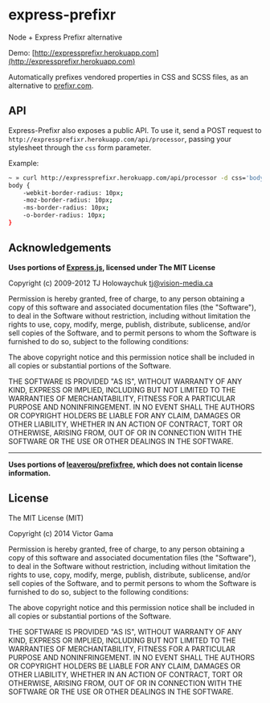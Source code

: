 express-prefixr
===============

Node + Express Prefixr alternative

Demo: [http://expressprefixr.herokuapp.com](http://expressprefixr.herokuapp.com)

Automatically prefixes vendored properties in CSS and SCSS files, as an alternative
to [prefixr.com](http://prefixr.com).

API
-----
Express-Prefixr also exposes a public API. To use it, send a POST request to `http://expressprefixr.herokuapp.com/api/processor`, passing your stylesheet through the `css` form parameter.

Example:

```bash
~ » curl http://expressprefixr.herokuapp.com/api/processor -d css='body { border-radius: 10px}'
body {
    -webkit-border-radius: 10px;
    -moz-border-radius: 10px;
    -ms-border-radius: 10px;
    -o-border-radius: 10px;
}
```

Acknowledgements
----------------
**Uses portions of [Express.js](http://expressjs.com), licensed under The MIT License**

Copyright (c) 2009-2012 TJ Holowaychuk <tj@vision-media.ca>

Permission is hereby granted, free of charge, to any person obtaining a copy
of this software and associated documentation files (the "Software"), to deal
in the Software without restriction, including without limitation the rights
to use, copy, modify, merge, publish, distribute, sublicense, and/or sell
copies of the Software, and to permit persons to whom the Software is
furnished to do so, subject to the following conditions:

The above copyright notice and this permission notice shall be included in all
copies or substantial portions of the Software.

THE SOFTWARE IS PROVIDED "AS IS", WITHOUT WARRANTY OF ANY KIND, EXPRESS OR
IMPLIED, INCLUDING BUT NOT LIMITED TO THE WARRANTIES OF MERCHANTABILITY,
FITNESS FOR A PARTICULAR PURPOSE AND NONINFRINGEMENT. IN NO EVENT SHALL THE
AUTHORS OR COPYRIGHT HOLDERS BE LIABLE FOR ANY CLAIM, DAMAGES OR OTHER
LIABILITY, WHETHER IN AN ACTION OF CONTRACT, TORT OR OTHERWISE, ARISING FROM,
OUT OF OR IN CONNECTION WITH THE SOFTWARE OR THE USE OR OTHER DEALINGS IN THE
SOFTWARE.


---

**Uses portions of [leaverou/prefixfree](http://leaverou.github.io/prefixfree/), which does not contain license information.**


License
--------

The MIT License (MIT)

Copyright (c) 2014 Victor Gama

Permission is hereby granted, free of charge, to any person obtaining a copy
of this software and associated documentation files (the "Software"), to deal
in the Software without restriction, including without limitation the rights
to use, copy, modify, merge, publish, distribute, sublicense, and/or sell
copies of the Software, and to permit persons to whom the Software is
furnished to do so, subject to the following conditions:

The above copyright notice and this permission notice shall be included in all
copies or substantial portions of the Software.

THE SOFTWARE IS PROVIDED "AS IS", WITHOUT WARRANTY OF ANY KIND, EXPRESS OR
IMPLIED, INCLUDING BUT NOT LIMITED TO THE WARRANTIES OF MERCHANTABILITY,
FITNESS FOR A PARTICULAR PURPOSE AND NONINFRINGEMENT. IN NO EVENT SHALL THE
AUTHORS OR COPYRIGHT HOLDERS BE LIABLE FOR ANY CLAIM, DAMAGES OR OTHER
LIABILITY, WHETHER IN AN ACTION OF CONTRACT, TORT OR OTHERWISE, ARISING FROM,
OUT OF OR IN CONNECTION WITH THE SOFTWARE OR THE USE OR OTHER DEALINGS IN THE
SOFTWARE.
